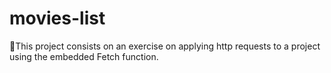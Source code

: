 # movies-list
🦘This project consists on an exercise on applying http requests to a project using the embedded Fetch function.

